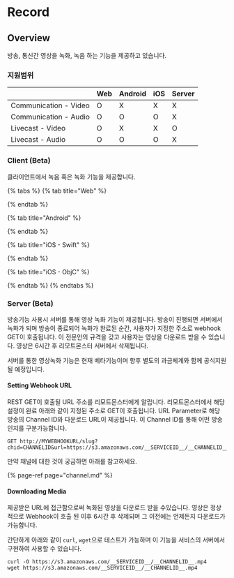 # Record

## Overview

방송, 통신간 영상을 녹화, 녹음 하는 기능을 제공하고 있습니다.

### 지원범위

|  | Web | Android | iOS | Server |
| :--- | :--- | :--- | :--- | :--- |
| Communication - Video | O | X | X | X |
| Communication - Audio | O | O | O | X |
| Livecast - Video | O | X | X | O |
| Livecast - Audio | O | O | O | X |

### Client \(Beta\)

클라이언트에서 녹음 혹은 녹화 기능을 제공합니다.

{% tabs %}
{% tab title="Web" %}

{% endtab %}

{% tab title="Android" %}

{% endtab %}

{% tab title="iOS - Swift" %}

{% endtab %}

{% tab title="iOS - ObjC" %}

{% endtab %}
{% endtabs %}

### Server \(Beta\)

방송기능 사용시 서버를 통해 영상 녹화 기능이 제공됩니다. 방송이 진행되면 서버에서 녹화가 되며 방송이 종료되어 녹화가 완료된 순간, 사용자가 지정한 주소로 webhook GET이 호출됩니다. 이 전문안의 규격을 갖고 사용자는 영상을 다운로드 받을 수 있습니다. 영상은 6시간 후 리모트몬스터 서버에서 삭제됩니다.

서버를 통한 영상녹화 기능은 현재 베타기능이며 향후 별도의 과금체계와 함께 공식지원될 예정입니다.

#### Setting Webhook URL

REST GET이 호출될 URL 주소를 리모트몬스터에게 알립니다. 리모트몬스터에서 해당 설정이 완료 아래와 같이 지정된 주소로 GET이 호출됩니다. URL Parameter로 해당 방송의 Channel ID와 다운로드 URL이 제공됩니다. 이 Channel ID를 통해 어떤 방송인지를 구분가능합니다.

```text
GET http://MYWEBHOOKURL/slug?chid=CHANNELID&url=https://s3.amazonaws.com/__SERVICEID__/__CHANNELID__.mp4
```

만약 채널에 대한 것이 궁금하면 아래를 참고하세요.

{% page-ref page="channel.md" %}

#### Downloading Media

제공받은 URL에 접근함으로써 녹화된 영상을 다운로드 받을 수있습니다. 영상은 정상적으로  Webhook이 호출 된 이후 6시간 후 삭제되며 그 이전에는 언제든지 다운로드가 가능합니다.

간단하게 아래와 같이 `curl`, `wget`으로 테스트가 가능하며 이 기능을 서비스의 서버에서 구현하여 사용할 수 있습니다.

```text
curl -O https://s3.amazonaws.com/__SERVICEID__/__CHANNELID__.mp4
wget https://s3.amazonaws.com/__SERVICEID__/__CHANNELID__.mp4
```



